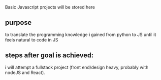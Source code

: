 Basic Javascript projects will be stored here
## purpose ##
to translate the programming knowledge i gained from python to JS until it feels natural to code in JS
## steps after goal is achieved: ##
i will attempt a fullstack project (front end/design heavy, probably with nodeJS and React).
